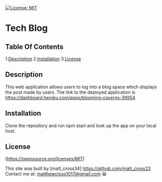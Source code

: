 [![License: MIT](https://img.shields.io/badge/License-MIT-yellow.svg)](https://opensource.org/licenses/MIT)
  # **Tech Blog**

  ## Table Of Contents

  1.[Description](#description)
  2.[Installation](#installation)
  3.[License](#License)
 


  ## Description
  This web application allows users to log into a blog space which displays the post made by users. 
  The link to the deployed application is https://dashboard.heroku.com/apps/blooming-caverns-39954

  ## Installation
  Clone the repository and run npm start and look up the app on your local host.


  ## License
  (https://opensource.org/licenses/MIT)



  This site was built by [matt_cross34] https://github.com/matt_cross23 
  Contact me at: matthewcross1017@gmail.com
  :grinning:
